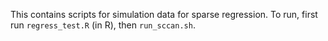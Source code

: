 This contains scripts for simulation data for sparse regression.  To run, first run `regress_test.R` (in R), then `run_sccan.sh`. 
